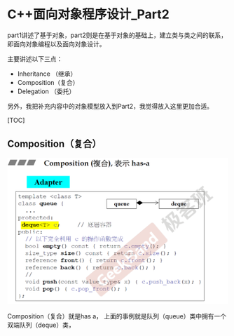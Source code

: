 # C++面向对象程序设计_Part2

part1讲述了基于对象，part2则是在基于对象的基础上，建立类与类之间的联系，即面向对象编程以及面向对象设计。

主要讲述以下三点：

- Inheritance （继承）
- Composition（复合）
- Delegation （委托）

另外，我把补充内容中的对象模型放入到Part2，我觉得放入这里更加合适。

[TOC]

## Composition（复合）

![1558453874580](assets/1558453874580.png)

Composition（复合）就是has a， 上面的事例就是队列（queue）类中拥有一个双端队列（deque）类，